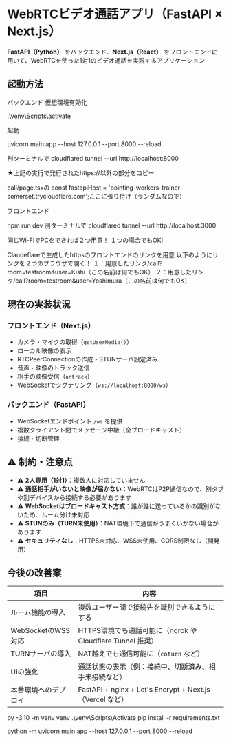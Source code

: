 # WebRTCビデオ通話アプリ（FastAPI × Next.js）

**FastAPI（Python）** をバックエンド、**Next.js（React）** をフロントエンドに用いて、WebRTCを使った1対1のビデオ通話を実現するアプリケーション

## 起動方法

バックエンド
仮想環境有効化

.\venv\Scripts\activate

起動

uvicorn main:app --host 127.0.0.1 --port 8000 --reload

別ターミナルで
cloudflared tunnel --url http://localhost:8000

★上記の実行で発行されたhttps://以外の部分をコピー

call/page.tsxの   const fastapiHost = 'pointing-workers-trainer-somerset.trycloudflare.com';ここに張り付け（ランダムなので）


フロントエンド

npm run dev
別ターミナルで
cloudflared tunnel --url http://localhost:3000


同じWi-FiでPCをできれば２つ用意！
１つの場合でもOK!

Claudeflareで生成したhttpsのフロントエンドのリンクを用意
以下のようにリンクを２つのブラウザで開く！
１：用意したリンク/call?room=testroom&user=Kishi（この名前は何でもOK）
２：用意したリンク/call?room=testroom&user=Yoshimura（この名前は何でもOK）

## 現在の実装状況

### フロントエンド（Next.js）

- カメラ・マイクの取得（`getUserMedia()`）
- ローカル映像の表示
- RTCPeerConnectionの作成・STUNサーバ設定済み
- 音声・映像のトラック送信
- 相手の映像受信（`ontrack`）
- WebSocketでシグナリング（`ws://localhost:8000/ws`）

### バックエンド（FastAPI）

- WebSocketエンドポイント `/ws` を提供
- 複数クライアント間でメッセージ中継（全ブロードキャスト）
- 接続・切断管理

## ⚠ 制約・注意点

- ⚠ **2人専用（1対1）**：複数人に対応していません
- ⚠ **通話相手がいないと映像が届かない**：WebRTCはP2P通信なので、別タブや別デバイスから接続する必要があります
- ⚠ **WebSocketはブロードキャスト方式**：誰が誰に送っているかの識別がないため、ルーム分け未対応
- ⚠ **STUNのみ（TURN未使用）**：NAT環境下で通信がうまくいかない場合があります
- ⚠ **セキュリティなし**：HTTPS未対応、WSS未使用、CORS制限なし（開発用）

## 今後の改善案

| 項目 | 内容 |
|------|------|
| ルーム機能の導入 | 複数ユーザー間で接続先を識別できるようにする |
| WebSocketのWSS対応 | HTTPS環境でも通話可能に（ngrok や Cloudflare Tunnel 推奨） |
| TURNサーバの導入 | NAT越えでも通信可能に（`coturn` など） |
| UIの強化 | 通話状態の表示（例：接続中、切断済み、相手未接続など） |
| 本番環境へのデプロイ | FastAPI + nginx + Let's Encrypt + Next.js（Vercel など）


py -3.10 -m venv venv
.\venv\Scripts\Activate
pip install -r requirements.txt

python -m uvicorn main:app --host 127.0.0.1 --port 8000 --reload
